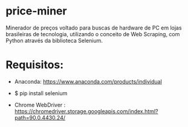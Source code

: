 # price-miner
Minerador de preços voltado para buscas de hardware de PC em lojas brasileiras de tecnologia, utilizando o conceito de Web Scraping, com Python através da biblioteca Selenium.

# Requisitos:

- Anaconda: https://www.anaconda.com/products/individual
- $ pip install selenium

- Chrome WebDriver : https://chromedriver.storage.googleapis.com/index.html?path=90.0.4430.24/
